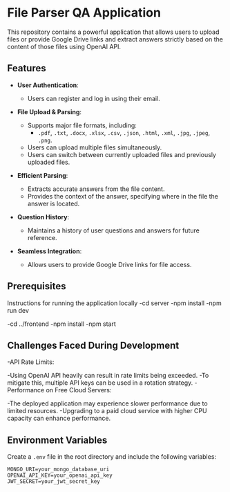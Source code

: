 # File Parser QA Application

This repository contains a powerful application that allows users to upload files or provide Google Drive links and extract answers strictly based on the content of those files using OpenAI API.

## Features

- **User Authentication**:
  - Users can register and log in using their email.

- **File Upload & Parsing**:
  - Supports major file formats, including:
    - `.pdf`, `.txt`, `.docx`, `.xlsx`, `.csv`, `.json`, `.html`, `.xml`, `.jpg`, `.jpeg`, `.png`.
  - Users can upload multiple files simultaneously.
  - Users can switch between currently uploaded files and previously uploaded files.

- **Efficient Parsing**:
  - Extracts accurate answers from the file content.
  - Provides the context of the answer, specifying where in the file the answer is located.

- **Question History**:
  - Maintains a history of user questions and answers for future reference.

- **Seamless Integration**:
  - Allows users to provide Google Drive links for file access.

## Prerequisites

Instructions for running the application locally
-cd server
-npm install
-npm run dev

-cd ../frontend
-npm install
-npm start

## Challenges Faced During Development
-API Rate Limits:

-Using OpenAI API heavily can result in rate limits being exceeded.
-To mitigate this, multiple API keys can be used in a rotation strategy.
-Performance on Free Cloud Servers:

-The deployed application may experience slower performance due to limited resources.
-Upgrading to a paid cloud service with higher CPU capacity can enhance performance.

## Environment Variables

Create a `.env` file in the root directory and include the following variables:
```plaintext
MONGO_URI=your_mongo_database_uri
OPENAI_API_KEY=your_openai_api_key
JWT_SECRET=your_jwt_secret_key


